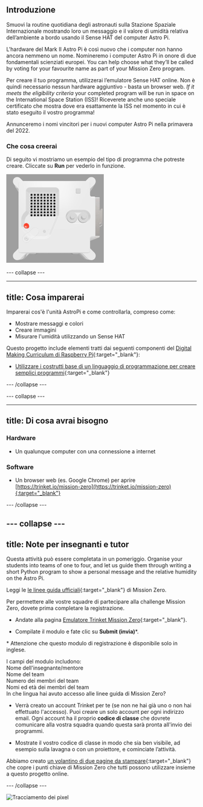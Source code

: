 ## Introduzione

Smuovi la routine quotidiana degli astronauti sulla Stazione Spaziale Internazionale mostrando loro un messaggio e il valore di umidità relativa dell’ambiente a bordo usando il Sense HAT del computer Astro Pi.

L'hardware del Mark II Astro Pi è così nuovo che i computer non hanno ancora nemmeno un nome. Nomineremo i computer Astro Pi in onore di due fondamentali scienziati europei. You can help choose what they’ll be called by voting for your favourite name as part of your Mission Zero program.

Per creare il tuo programma, utilizzerai l’emulatore Sense HAT online. Non è quindi necessario nessun hardware aggiuntivo - basta un browser web. *If it meets the eligibility criteria* your completed program will be run in space on the International Space Station (ISS)! Riceverete anche uno speciale certificato che mostra dove era esattamente la ISS nel momento in cui è stato eseguito il vostro programma!

Annunceremo i nomi vincitori per i nuovi computer Astro Pi nella primavera del 2022.


### Che cosa creerai

Di seguito vi mostriamo un esempio del tipo di programma che potreste creare. Cliccate su **Run** per vederlo in funzione.

![The Trinket Sense HAT emulator running a sample program which scrolls the humidity value across the LED matrix and then displays a picture of a fish](images/M0_4.gif)


--- collapse ---



---
title: Cosa imparerai
---

Imparerai cos'è l'unità AstroPi e come controllarla, compreso come:
+ Mostrare messaggi e colori
+ Creare immagini
+ Misurare l'umidità utilizzando un Sense HAT

Questo progetto include elementi tratti dai seguenti componenti del [Digital Making Curriculum di Raspberry Pi](http://rpf.io/curriculum){:target="_blank"}:

+ [Utilizzare i costrutti base di un linguaggio di programmazione per creare semplici programmi](https://curriculum.raspberrypi.org/programming/creator/){:target="_blank"}

--- /collapse ---

--- collapse ---

---
title: Di cosa avrai bisogno
---

### Hardware

+ Un qualunque computer con una connessione a internet

### Software

+ Un browser web (es. Google Chrome) per aprire [https://trinket.io/mission-zero](https://trinket.io/mission-zero){:target="_blank"}

--- /collapse ---

--- collapse ---
---
title: Note per insegnanti e tutor
---


Questa attività può essere completata in un pomeriggio. Organise your students into teams of one to four, and let us guide them through writing a short Python program to show a personal message and the relative humidity on the Astro Pi.

Leggi le [le linee guida ufficiali](https://astro-pi.org/wp-content/uploads/2018/09/Astro_Pi_Mission_Zero_Guidelines_2018_19_V12_pages.pdf){:target="_blank"} di Mission Zero.

Per permettere alle vostre squadre di partecipare alla challenge Mission Zero, dovete prima completare la registrazione.

+ Andate alla pagina [Emulatore Trinket Mission Zero](https://trinket.io/mission-zero){:target="_blank"}.

+ Compilate il modulo e fate clic su **Submit (invia)**\*.

\* Attenzione che questo modulo di registrazione è disponibile solo in inglese.

I campi del modulo includono:   
Nome dell'insegnante/mentore    
Nome del team   
Numero dei membri del team   
Nomi ed età dei membri del team   
In che lingua hai avuto accesso alle linee guida di Mission Zero?

+ Verrà creato un account Trinket per te (se non ne hai già uno o non hai effettuato l'accesso). Puoi creare un solo account per ogni indirizzo email. Ogni account ha il proprio **codice di classe** che dovrete comunicare alla vostra squadra quando questa sarà pronta all'invio dei programmi.

+ Mostrate il vostro codice di classe in modo che sia ben visibile, ad esempio sulla lavagna o con un proiettore, e cominciate l’attività.

 Abbiamo creato [un volantino di due pagine da stampare](https://astro-pi.org/astro_pi_mission_zero_project_print_out_v10_print/){:target="_blank"} che copre i punti chiave di Mission Zero che tutti possono utilizzare insieme a questo progetto online.

--- /collapse ---

![Tracciamento dei pixel](https://code.org/api/hour/begin_raspberrypi_astropi.png)
